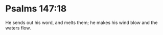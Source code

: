 # Psalms 147:18

He sends out his word, and melts them; he makes his wind blow and the waters flow.
